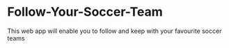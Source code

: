 # Follow-Your-Soccer-Team
This web app will enable you to follow and keep with your favourite soccer teams
